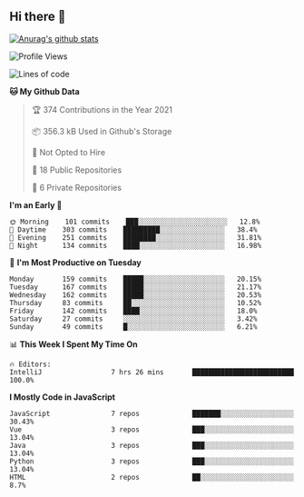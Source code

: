 ## Hi there 👋

[![Anurag's github stats](https://github-readme-stats.vercel.app/api?username=Songwonseok)](https://github.com/anuraghazra/github-readme-stats)



<!--START_SECTION:waka-->
![Profile Views](http://img.shields.io/badge/Profile%20Views-23-blue)

![Lines of code](https://img.shields.io/badge/From%20Hello%20World%20I%27ve%20Written-2.9%20million%20lines%20of%20code-blue)

**🐱 My Github Data** 

> 🏆 374 Contributions in the Year 2021
 > 
> 📦 356.3 kB Used in Github's Storage 
 > 
> 🚫 Not Opted to Hire
 > 
> 📜 18 Public Repositories 
 > 
> 🔑 6 Private Repositories  
 > 
**I'm an Early 🐤** 

```text
🌞 Morning    101 commits    ███░░░░░░░░░░░░░░░░░░░░░░   12.8% 
🌆 Daytime    303 commits    █████████░░░░░░░░░░░░░░░░   38.4% 
🌃 Evening    251 commits    ████████░░░░░░░░░░░░░░░░░   31.81% 
🌙 Night      134 commits    ████░░░░░░░░░░░░░░░░░░░░░   16.98%

```
📅 **I'm Most Productive on Tuesday** 

```text
Monday       159 commits    █████░░░░░░░░░░░░░░░░░░░░   20.15% 
Tuesday      167 commits    █████░░░░░░░░░░░░░░░░░░░░   21.17% 
Wednesday    162 commits    █████░░░░░░░░░░░░░░░░░░░░   20.53% 
Thursday     83 commits     ██░░░░░░░░░░░░░░░░░░░░░░░   10.52% 
Friday       142 commits    ████░░░░░░░░░░░░░░░░░░░░░   18.0% 
Saturday     27 commits     ░░░░░░░░░░░░░░░░░░░░░░░░░   3.42% 
Sunday       49 commits     █░░░░░░░░░░░░░░░░░░░░░░░░   6.21%

```


📊 **This Week I Spent My Time On** 

```text
🔥 Editors: 
IntelliJ                 7 hrs 26 mins       █████████████████████████   100.0%

```

**I Mostly Code in JavaScript** 

```text
JavaScript               7 repos             ███████░░░░░░░░░░░░░░░░░░   30.43% 
Vue                      3 repos             ███░░░░░░░░░░░░░░░░░░░░░░   13.04% 
Java                     3 repos             ███░░░░░░░░░░░░░░░░░░░░░░   13.04% 
Python                   3 repos             ███░░░░░░░░░░░░░░░░░░░░░░   13.04% 
HTML                     2 repos             ██░░░░░░░░░░░░░░░░░░░░░░░   8.7%

```



<!--END_SECTION:waka-->
